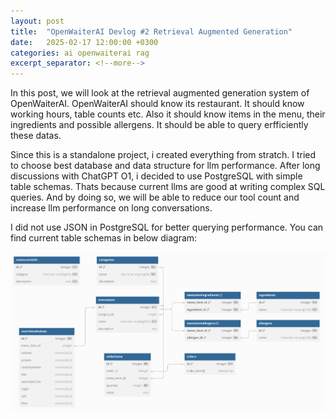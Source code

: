 ```yaml
---
layout: post
title:  "OpenWaiterAI Devlog #2 Retrieval Augmented Generation"
date:   2025-02-17 12:00:00 +0300
categories: ai openwaiterai rag
excerpt_separator: <!--more-->
---
```

In this post, we will look at the retrieval augmented generation system of OpenWaiterAI. OpenWaiterAI should know its restaurant. It should know working hours, table counts etc. Also it should know items in the menu, their ingredients and possible allergens. It should be able to query erfficiently these datas. 

Since this is a standalone project, i created everything from stratch. I tried to choose best database and data structure for llm performance. After long discussions with ChatGPT O1, i decided to use PostgreSQL with simple table schemas. Thats because current llms are good at writing complex SQL queries. And by doing so, we will be able to reduce our tool count and increase llm performance on long conversations.

I did not use JSON in PostgreSQL for better querying performance. You can find current table schemas in below diagram:

![PostgreSQL Table Scemas](/pictures/sql_schema.png)